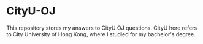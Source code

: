 # CityU-OJ
This repository stores my answers to CityU OJ questions.
CityU here refers to City University of Hong Kong, where I studied for my bachelor's degree.
